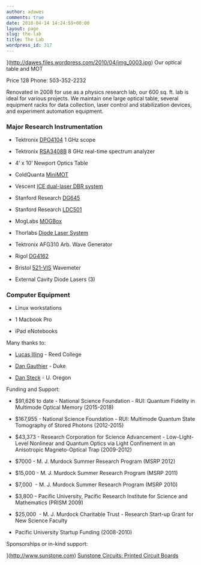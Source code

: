 ```yaml
---
author: adawes
comments: true
date: 2010-04-14 14:24:59+00:00
layout: page
slug: the-lab
title: The Lab
wordpress_id: 317
---
```


<span class="caption">](http://dawes.files.wordpress.com/2010/04/img_0003.jpg) Our optical table and MOT</span>

Price 128
Phone: 503-352-2232

Renovated in 2008 for use as a physics research lab, our 600 sq. ft. lab is ideal for various projects. We maintain one large optical table, several equipment racks for data collection, laser control and stabilization devices, and experiment automation equipment.


### Major Research Instrumentation





	
  * Tektronix [DPO4104](http://www.tek.com/products/oscilloscopes/mso4000/) 1 GHz scope

	
  * Tektronix [RSA3408B](http://www.tek.com/products/spectrum-analyzer/rsa3000/) 8 GHz real-time spectrum analyzer

	
  * 4’ x 10’ Newport Optics Table

	
  * ColdQuanta [MiniMOT](http://www.coldquanta.com/products.htm#mot)

	
  * Vescent [ICE dual-laser DBR system](http://www.vescent.com/products/electronics/icetm-integrated-control-electronics/)

	
  * Stanford Research [DG645](http://www.thinksrs.com/products/DG645.htm)

	
  * Stanford Research [LDC501](http://www.thinksrs.com/products/LDC501.htm)

	
  * MogLabs [MOGBox](http://www.moglabs.com/product_mog.html)

	
  * Thorlabs [Diode Laser System](http://www.thorlabs.us/thorProduct.cfm?partNumber=LTC100-B)

	
  * Tektronix AFG310 Arb. Wave Generator

	
  * Rigol [DG4162](http://www.rigolna.com/products/waveform-generators/dg4000/dg4162/)

	
  * Bristol [521-VIS](http://www.bristol-inst.com/index_files/Page389.htm) Wavemeter

	
  * External Cavity Diode Lasers (3)




### Computer Equipment





	
  * Linux workstations

	
  * 1 Macbook Pro

	
  * iPad eNotebooks


Many thanks to:

	
  * [Lucas Illing](http://academic.reed.edu/physics/faculty/illing/) - Reed College

	
  * [Dan Gauthier](http://www.phy.duke.edu/research/photon/qelectron/) - Duke

	
  * [Dan Steck](http://www.steck.us/) - U. Oregon


Funding and Support:

	
  * $91,626 to date - National Science Foundation - RUI: Quantum Fidelity in Multimode Optical Memory (2015-2018)

	
  * $167,955 - National Science Foundation - RUI: Multimode Quantum State Tomography of Stored Photons (2012-2015)

	
  * $43,373 - Research Corporation for Science Advancement - Low-Light-Level Nonlinear and Quantum Optics via Light Confinement in an Anisotropic Magneto-Optical Trap (2009-2012)

	
  * $7000 - M. J. Murdock Summer Research Program (MSRP 2012)

	
  * $15,000 - M. J. Murdock Summer Research Program (MSRP 2011)

	
  * $7,000  - M. J. Murdock Summer Research Program (MSRP 2010)

	
  * $3,800 - Pacific University, Pacific Research Institute for Science and Mathematics (PRISM 2009)

	
  * $25,000  - M. J. Murdock Charitable Trust - Research Start-up Grant for New Science Faculty

	
  * Pacific University Startup Funding (2008-2010)


Sponsorships or in-kind support:

<span class="caption">](http://www.sunstone.com) [Sunstone Circuits: Printed Circuit Boards](http://www.sunstone.com)</span>
